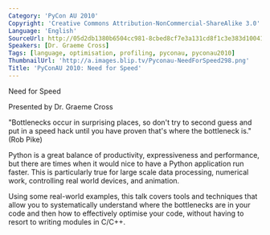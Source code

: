 ```yaml
---
Category: 'PyCon AU 2010'
Copyright: 'Creative Commons Attribution-NonCommercial-ShareAlike 3.0'
Language: 'English'
SourceUrl: http://05d2db1380b6504cc981-8cbed8cf7e3a131cd8f1c3e383d10041.r93.cf2.rackcdn.com/pycon-au-2010/475_pyconau-2010-need-for-speed.flv
Speakers: [Dr. Graeme Cross]
Tags: [language, optimisation, profiling, pyconau, pyconau2010]
ThumbnailUrl: 'http://a.images.blip.tv/Pyconau-NeedForSpeed298.png'
Title: 'PyConAU 2010: Need for Speed'
---
```

Need for Speed

Presented by Dr. Graeme Cross

"Bottlenecks occur in surprising places, so don't try to second guess and put
in a speed hack until you have proven that's where the bottleneck is." (Rob
Pike)

Python is a great balance of productivity, expressiveness and performance, but
there are times when it would nice to have a Python application run faster.
This is particularly true for large scale data processing, numerical work,
controlling real world devices, and animation.

Using some real-world examples, this talk covers tools and techniques that
allow you to systematically understand where the bottlenecks are in your code
and then how to effectively optimise your code, without having to resort to
writing modules in C/C++.

